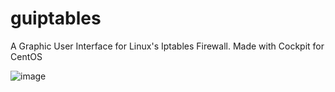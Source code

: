 # guiptables
A Graphic User Interface for Linux's Iptables Firewall. Made with Cockpit for CentOS 

![image](https://user-images.githubusercontent.com/40267373/109742540-fed71800-7bad-11eb-9571-b514ca7e001f.png)
